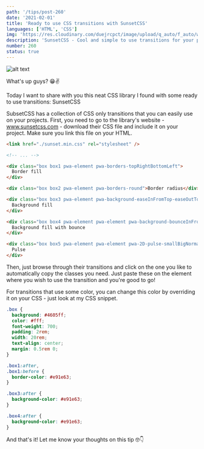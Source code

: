 ```yaml
---
path: '/tips/post-260'
date: '2021-02-01'
title: 'Ready to use CSS transitions with SunsetCSS'
languages: ['HTML', 'CSS']
img: 'https://res.cloudinary.com/duejrcpct/image/upload/q_auto/f_auto/w_1000/v1612194117/tips/260-1_ilrmdy.png'
description: 'SunsetCSS - Cool and simple to use transitions for your projects'
number: 260
status: true
---
```


![alt text](https://res.cloudinary.com/duejrcpct/image/upload/q_auto/v1612194122/tips/260-2_qwzgoa.gif 'SunsetCSS')

What's up guys? 😁✌️

Today I want to share with you this neat CSS library I found with some ready to use transitions: SunsetCSS

SubsetCSS has a collection of CSS only transitions that you can easily use on your projects. First, you need to go to the library's website - www.sunsetcss.com - download their CSS file and include it on your project. Make sure you link this file on your HTML.

```html
<link href="./sunset.min.css" rel="stylesheet" />

<!-- ... -->

<div class="box box1 pwa-element pwa-borders-topRightBottomLeft">
  Border fill
</div>

<div class="box box2 pwa-element pwa-borders-round">Border radius</div>

<div class="box box3 pwa-element pwa-background-easeInFromTop-easeOutToTop">
  Background fill
</div>

<div class="box box4 pwa-element pwa-element pwa-background-bounceInFromLeft">
  Background fill with bounce
</div>

<div class="box box5 pwa-element pwa-element pwa-2D-pulse-smallBigNormal">
  Pulse
</div>
```

Then, just browse through their transitions and click on the one you like to automatically copy the classes you need. Just paste these on the element where you wish to use the transition and you're good to go!

For transitions that use some color, you can change this color by overriding it on your CSS - just look at my CSS snippet.

```css
.box {
  background: #4605ff;
  color: #fff;
  font-weight: 700;
  padding: 2rem;
  width: 20rem;
  text-align: center;
  margin: 0.5rem 0;
}

.box1:after,
.box1:before {
  border-color: #e91e63;
}

.box3:after {
  background-color: #e91e63;
}

.box4:after {
  background-color: #e91e63;
}
```

And that's it! Let me know your thoughts on this tip 🤓👇
